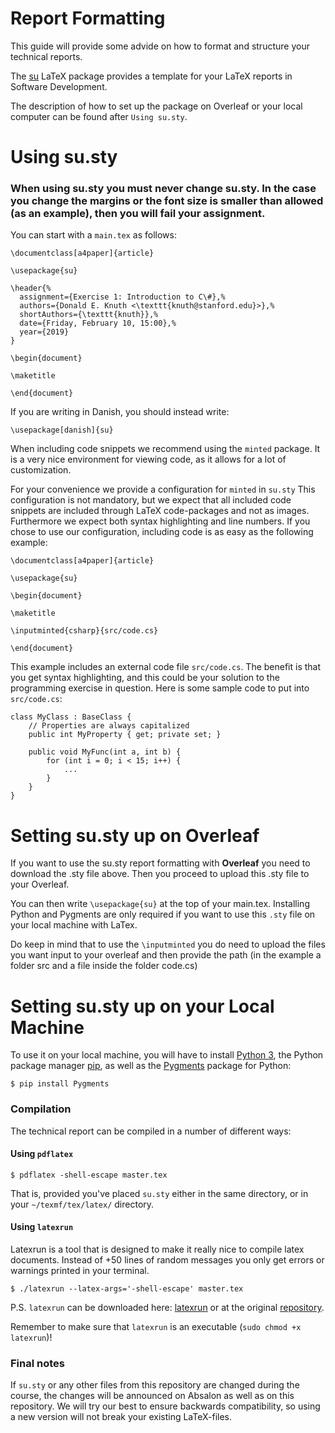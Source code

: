 # Report Formatting

This guide will provide some advide on how to format and structure your technical reports.

The [su](../files/su.sty)
LaTeX package provides a template for your LaTeX reports in Software Development.

The description of how to set up the package on Overleaf or your local computer can be found after `Using su.sty`.

# Using su.sty
### **When using su.sty you must never change su.sty. In the case you change the margins or the font size is smaller than allowed (as an example), then you will fail your assignment.**

You can start with a `main.tex` as follows:

```
\documentclass[a4paper]{article}

\usepackage{su}

\header{%
  assignment={Exercise 1: Introduction to C\#},%
  authors={Donald E. Knuth <\texttt{knuth@stanford.edu}>},%
  shortAuthors={\texttt{knuth}},%
  date={Friday, February 10, 15:00},%
  year={2019}
}

\begin{document}

\maketitle

\end{document}
```

If you are writing in Danish, you should instead write:

```
\usepackage[danish]{su}
```

When including code snippets we recommend using the `minted` package. It is a
very nice environment for viewing code, as it allows for a lot of customization.

For your convenience we provide a configuration for `minted` in
`su.sty` This configuration is not mandatory, but we expect that all included
code snippets are included through LaTeX code-packages and not as images.
Furthermore we expect both syntax highlighting and line numbers. If you chose to
use our configuration, including code is as easy as the following example:

```
\documentclass[a4paper]{article}

\usepackage{su}

\begin{document}

\maketitle

\inputminted{csharp}{src/code.cs}

\end{document}
```

This example includes an external code file `src/code.cs`. The benefit is that
you get syntax highlighting, and this could be your solution to the programming
exercise in question. Here is some sample code to put into `src/code.cs`:

```
class MyClass : BaseClass {
    // Properties are always capitalized
    public int MyProperty { get; private set; }

    public void MyFunc(int a, int b) {
        for (int i = 0; i < 15; i++) {
            ...
        }
    }
}

```

# Setting su.sty up on Overleaf

If you want to use the su.sty report formatting with **Overleaf** you need to download the .sty file above.
Then you proceed to upload this .sty file to your Overleaf. 

You can then write `\usepackage{su}` at the top of your main.tex. Installing Python and Pygments are only required if you want to use this `.sty` file on your local machine with LaTex.

Do keep in mind that to use the `\inputminted` you do need to upload the files you want input to your overleaf and then provide the path (in the example a folder src and a file inside the folder code.cs)

# Setting su.sty up on your Local Machine

To use it on your local machine, you will have to install [Python 3](https://www.python.org/download/releases/3.0/),
the Python package manager [pip](https://pip.pypa.io/en/stable/installing/),
as well as the [Pygments](http://pygments.org/) package for Python:

```
$ pip install Pygments
```

### Compilation

The technical report can be compiled in a number of different ways:

#### Using `pdflatex`

```
$ pdflatex -shell-escape master.tex
```

That is, provided you've placed `su.sty` either in the same
directory, or in your `~/texmf/tex/latex/` directory.

#### Using `latexrun`

Latexrun is a tool that is designed to make it really nice to compile latex
documents. Instead of +50 lines of random messages you only get errors or
warnings printed in your terminal.
```
$ ./latexrun --latex-args='-shell-escape' master.tex
```

P.S. `latexrun` can be downloaded here:
[latexrun](../files/latexrun) or at
the original [repository](https://github.com/aclements/latexrun).

Remember to make sure that `latexrun` is an executable (`sudo chmod +x latexrun`)!

### Final notes

If `su.sty` or any other files from this repository are changed during the course,
the changes will be announced on Absalon as well as on this repository. We will try our best to ensure backwards compatibility, so using a new version will not break your existing LaTeX-files.
